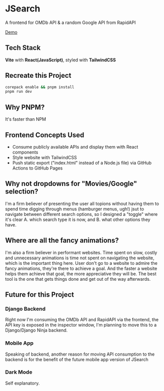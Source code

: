 # JSearch
A frontend for OMDb API & a random Google API from RapidAPI

[Demo](https://lostmypillow.github.io/jsearch-react)


## Tech Stack
**Vite** with **React(JavaScript)**, styled with **TailwindCSS**


## Recreate this Project

```bash
corepack enable && pnpm install
pnpm run dev
```

## Why PNPM?

It's faster than NPM


## Frontend Concepts Used
- Consume publicly available APIs and display them with React components
- Style website with TailwindCSS
- Push static export ("index.html" instead of a Node.js file) via GitHub Actions to GitHub Pages


## Why not dropdowns for "Movies/Google" selection?
I'm a  firm believer of presenting the user all topions without having them to spend time digging through menus (hamburger menus, ugh!) jsut to navigate between different search options, so I designed a "toggle" where it's clear A. which search type it is now, and B. what other options they have.


## Where are all the fancy animations?
I'm also a firm believer in performant websites. Time spent on slow, costly and unnecessary animations is time not spent on navigating the website, which is the important thing here. User don't go to a website to admire the fancy animations, they're there to achieve a goal. And the faster a website helps them achieve that goal, the more appreciative they will be. The best tool is the one that gets things done and get out of the way afterwards.


## Future for this Project

### Django Backend
Right now I'm consuming the OMDb API and RapidAPI via the frontend, the API key is exposed in the inspector window, I'm planning to move this to a Django/Django Ninja backend.

### Mobile App
Speaking of backend, another reason for moving API consumption to the backend is for the benefit of the future mobile app version of JSearch

### Dark Mode
Self explanatory.
